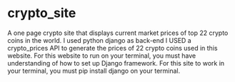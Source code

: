 # crypto_site
A one page crypto site that displays current market prices of top 22 crypto coins in the world.
I used python django as back-end
I USED a crypto_prices API to generate the prices of 22 crypto coins used in this website.
For this website to run on your terminal, you must have understanding of how to set up Django framework.
For this site to work in your terminal, you must pip install django on your terminal.

